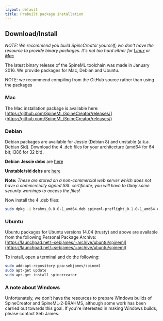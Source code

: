 ```yaml
---
layout: default
title: Prebuilt package installation
---
```


Download/Install
----------------

*NOTE: We recommend you build SpineCreator yourself; we don't have the
 resource to provide binary packages. It's not too hard either for
 [Linux](/spinecreator/sourcelin/) or [Mac](/spinecreator/source/)*

The latest binary release of the SpineML toolchain was made in January
2016. We provide packages for Mac, Debian and Ubuntu.

NOTE: we recommend compiling from the GitHub source rather than using the packages

### Mac

The Mac installation package is available here:
[https://github.com/SpineML/SpineCreator/releases/](https://github.com/SpineML/SpineCreator/releases/)

### Debian

Debian packages are available for Jessie (Debian 8) and unstable
(a.k.a. Debian Sid). Download the 4 .deb files for your architecture
(amd64 for 64 bit; i386 for 32 bit).

**Debian Jessie debs** are [here](https://sebjames.zapto.org/owncloud/index.php/s/SKp02hTaoLy7rRh)

**Unstable/sid debs** are [here](https://sebjames.zapto.org/owncloud/index.php/s/grJuQkLUKZiUIWJ)

**Note:** *These are stored on a non-commercial web server which does
  not have a commercially signed SSL certificate; you will have to
  Okay some security warnings to access the files!*

Now install the 4 .deb files:

``` bash
sudo dpkg -i brahms_0.8.0-1_amd64.deb spineml-preflight_0.1.0-1_amd64.deb spineml-2-brahms_1.1.0-1_amd64.deb spinecreator_0.9.6-1_amd64.deb
```

### Ubuntu

Ubuntu packages for Ubuntu versions 14.04 (trusty) and above are
available from the following Personal Package Archive:
[https://launchpad.net/~sebjames/+archive/ubuntu/spineml](https://launchpad.net/~sebjames/+archive/ubuntu/spineml)

To install, open a terminal and do the following:

``` bash
sudo add-apt-repository ppa:sebjames/spineml
sudo apt-get update
sudo apt-get install spinecreator
```

### A note about Windows

Unfortunately, we don't have the resources to prepare Windows builds
of SpineCreator and SpineML-2-BRAHMS, although some work has been
carried out towards this goal. If you're interested in making Windows
builds, please contact Seb James.
